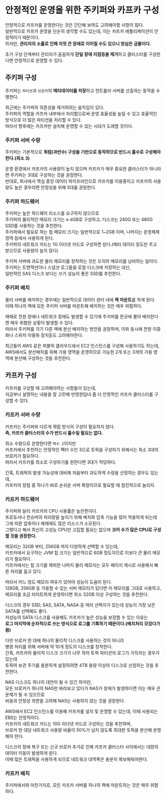 # 안정적인 운영을 위한 주키퍼와 카프카 구성 

안정적으로 카프카를 운영한다는 것은 간단해 보여도 고려해야할 사항이 많다.   
일반적으로 카프카 운영을 단순히 생각할 수도 있는데, 이는 카프카 애플리케이션이 안정적이기 때문이다.  
하지만, **관리자의 소홀로 인해 자칫 큰 장애로 이어질 수도 있으니 방심은 금물이다.**    
   
초기 구성 단계부터 관리자가 꼼꼼하게 **단일 장애 지점등을 제거**하고 클러스터를 구성한다면 안정적으로 운영할 수 있다.  
  
## 주키퍼 구성 

주키퍼는 `파티션`과 `브로커`의 **메타데이터를 저장**하고 컨트롤러 서버를 선출하는 동작을 수행한다.     
  
최근에는 주키퍼의 의존성을 제거하려는 움직임이 있다.    
주키퍼의 역할을 카프카 내부에서 처리함으로써 운영 효율성을 높일 수 있고 효율적인 방식으로 더 많은 파티션을 처리할 수 있다.    
따라서 향후에는 카프카만 설치해 운영할 수 있는 시대가 도래할 것이다.   

### 주키퍼 서버 수량 

주키퍼는 기본적으로 **쿼럼(과반수) 구성을 기반으로 동작하므로 반드시 홀수로 구성해야한다.(최소 3)** 
  
운영 환경에서 카프카의 사용량이 높지 않으며 카프카가 매우 중요한 클러스터가 아니라면 주키퍼는 3대로 구성하는 것을 권장한다.     
반대로, 회사에서 핵심 중앙 데이터 파이프라인으로 카프카를 이용중이고 카프카의 사용량도 높은 경우라면 안정성을 위해 5대를 권장한다.  

### 주키퍼 하드웨어 
  
주키퍼는 높은 하드웨어 리소스를 요구하지 않으므로      
주키퍼의 물리적인 메모리 크기는 `4~8`GB로 구성하고, 디스크는 240G 또는 480G SSD를 사용하는 것을 추천한다.           
주키퍼에서 필요로 하는 힙 메모리 크기는 일반적으로 1~2GB 이며, 나머지는 운영체제 영역 등에서 사용하게 된다.        
주키퍼의 네트워크 카드는 1G 이더넷 카드로 구성하면 된다.(메타 데이터 정도만 주고 받으므로 사용량이 높지 않다)    
    
주키퍼 서버에 과도한 물리 메모리를 장착하는 것은 오히려 메모리를 낭비하는 일이다.      
주키퍼는 트랜잭션이나 스냅샷 로그들을 로컬 디스크에 저장하는 대신,       
일반적인 SAS 디스크 보다는 쓰기 성능이 좋은 SSD를 추천한다.     

### 주키퍼 배치 
  
물리 서버를 배치하는 경우에는 일반적으로 데이터 센터 내에 **랙 마운트**를 하게 된다.      
이때 하나의 랙에 모든 주키퍼 서버를 마운트해 배치하는 것은 매우 위험하다.     

때때로 전원 장애나 네트워크 장애도 발생할 수 있기에 주키퍼를 한곳에 몰아 배치한다면 매우 위험한 상황이 발생할 수 있다.      
따라서 주키퍼를 각기 다른 랙에 분산 배치하는 방안을 권장하며, 이와 동시에 전원 이중화나 스위치 이중화 장치등도 고려해야한다.    
  
최근들어 AWS 같은 퍼블릭 클라우드에서 EC2 인스턴스를 구성해 사용하기도 하는데,     
AWS에서도 분산배치를 위해 가용 영역을 운영하므로 가능한 2개 또는 3개의 가용 영역에 분산해 구성하는 것을 추천한다.     

## 카프카 구성 
  
카프카를 구성할 때 고려해야하는 사항들이 있는데,     
지금부너 설명하는 내용을 잘 고민해 반영한담녀 좀 더 안정적인 카프카 클러스터를 구성할 수 있다.  

### 카프카 서버 수량 

카프카는 주키퍼와 다르게 쿼럼 방식의 구성이 필요하지 않다.       
**즉, 카프카 클러스터의 수가 반드시 홀수일 필요는 없다.**        
  
최소 수량으로 운영한다면 `짝수 2`이지만      
카프카에서 추천하는 안정적인 팩터 수인 3으로 토픽을 구성하기 위해서는 최소 3대의 브로커가 필요하다.      
따라서 카프카를 최소로 구성하기를 원한다면 3대가 적당하다.     

간혹, 트래픽의 발생 가능성에 대비해 처음부터 과도하게 수량을 산정하는 경우도 있는데,   
카프카의 장점 중 하나가 바로 손쉬운 서버 확장이므로 필요할 때 점진적으로 늘리자.  

### 카프카 하드웨어 
 
주키퍼와 달리 카프카의 CPU 사용률은 높은편이다.       
프로듀서나 컨슈머의 처리량을 높이기 위해 배치와 압축 기능을 많이 적용하게 되는데 그에 따른 압축이나 해제에도 많은 리소스가 소모된다.        
그렇다고 해서 최신의 고성능 CPU만 고집할 필요는 없으며 **코어 수가 많은 CPU로 구성할 것을 권장한다.**       
            
메모리는 32GB 부터, 256GB 까지 다양하게 선택할 수 있는데,            
카프카에서 요구하는 JVM 힙 크기는 일반적으로 6GB 정도이므로 이보다 큰 물리 메모리가 필요하다.             
카프카에서는 힙 크기를 제외한 나머지 물리 메모리는 모두 페이지 캐시로 사용해서 빠른 처리를 돕고 있다.     
   
따라서 어느 정도 메모리 여유가 있어야 성능이 도움이 된다.       
128GB, 256GB 등 가용할 수 있는 서버 메모리가 있다면 이 메모리를 그대로 사용하고,      
메모리를 조금 타이트하게 운영하다면 최소 32GB 이상 구성하는 것을 추천한다.    

디스크의 경우 SSD, SAS, SATA, NASA 등 여러 선택지가 있는데 성능이 가장 낮은 SATA를 선택해도 좋다.     
저성능의 SATA 디스크를 사용해도 카프카가 높은 성능을 보장할 수 있는 이유는    
**로그 마지막에 순차적으로 쓰는 방식으로 로그를 기록하기 때문이다.(배치처리 모았다가 씀)**    
     
다만 브로커 한 대에 하나의 물리적 디스크를 사용하는 것이 아니라       
병령 처리를 위해 서버에 약 10개 정도의 디스크를 장착한다.      
간혹, 카프카의 물리적 디스크 크기가 너무 작아 토픽 파티션의 로그가 가득차는 경우가 있는데      
토픽의 보관 주기를 충분하게 설정하려면 4TB 용량 이상의 디스크로 선정하는 것을 추천한다.     
  
NAS 디스크도 하나의 대안이 될 수 있긴 하지만,     
모든 브로커가 하나의 NAS만 바라보고 있다가 NAS가 장애가 발생하다면 이는 매우 큰 문제가 될 수 있으므로     
비용과 안정성 측면을 고려해 NAS는 사용하지 않는 것을 권장한다.     

AWS에서 EC2 인스턴스를 이용해 카프카를 설치 및 운영할 수 있는데, 이때 사용되는 EBS는 안정적이다.      
카프카의 네트워크 카드는 10G 이더넷 카드로 구성하는 것을 추천하며,        
브로커 한 대당 네트워크 사용량 비율이 50%가 넘지 않도록 최대한 토픽을 분산해 운영해야 한다.       

디스크의 장애 복구 또는 신규 브로커 추가로 인해 카프카 클러스터 사이에서는 대량의 데이터 이동이 발생하게 된다.      
이때 많은 트래픽을 사용하게 되므로 네트워크 대역폭은 충분히 확보해둬야한다.    

### 카프카 배치 

주키퍼에서와 마찬가지로, 모든 카프카 서버를 하나의 랙에 마운트하는 것은 매우 위험하다.  

